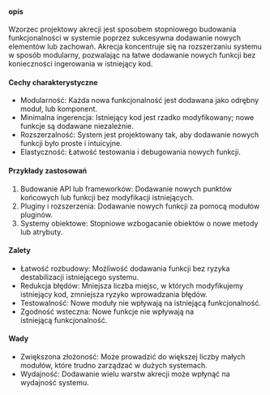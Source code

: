 #### opis
Wzorzec projektowy akrecji jest sposobem stopniowego budowania funkcjonalności w systemie poprzez sukcesywna dodawanie nowych elementów lub zachowań. Akrecja koncentruje się na rozszerzaniu systemu w sposób modularny, pozwalając na łatwe dodawanie nowych funkcji bez konieczności ingerowania w istniejący kod.

#### Cechy charakterystyczne
- Modularność: Każda nowa funkcjonalność jest dodawana jako odrębny moduł, lub komponent.
- Minimalna ingerencja: Istniejący kod jest rzadko modyfikowany; nowe funkcje są dodawane niezależnie.
- Rozszerzalność: System jest projektowany tak, aby dodawanie nowych funkcji było proste i intuicyjne.
- Elastyczność: Łatwość testowania i debugowania nowych funkcji.

#### Przykłady zastosowań
1. Budowanie API lub frameworków: Dodawanie nowych punktów końcowych lub funkcji bez modyfikacji istniejących.
2. Pluginy i rozszerzenia: Dodawanie nowych funkcji za pomocą modułów pluginów.
3. Systemy obiektowe: Stopniowe wzbogacanie obiektów o nowe metody lub atrybuty.

#### Zalety
- Łatwość rozbudowy: Możliwość dodawania funkcji bez ryzyka destabilizacji istniejącego systemu.
- Redukcja błędów: Mniejsza liczba miejsc, w których modyfikujemy istniejący kod, zmniejsza ryzyko wprowadzania błędów.
- Testowalność: Nowe moduły nie wpływają na istniejącą funkcjonalność.
- Zgodność wsteczna: Nowe funkcje nie wpływają na istniejącą funkcjonalność.

#### Wady
- Zwiększona złożoność: Może prowadzić do większej liczby małych modułów, które trudno zarządzać w dużych systemach.
- Wydajność: Dodawanie wielu warstw akrecji może wpłynąć na wydajność systemu.